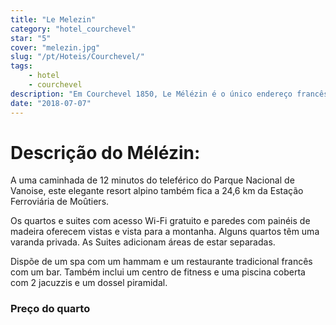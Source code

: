 ```yaml
---
title: "Le Melezin"
category: "hotel_courchevel"
star: "5"
cover: "melezin.jpg"
slug: "/pt/Hoteis/Courchevel/"
tags:
    - hotel
    - courchevel
description: "Em Courchevel 1850, Le Mélézin é o único endereço francês de Aman Resorts, a coleção mais bonita de hotéis do mundo. O hotel tem a distinção de estar localizado diretamente no sopé das encostas de Bellecôte, na famosa área dos Três Vales "
date: "2018-07-07"
--- 
```

 
 
# Descrição do Mélézin:
A uma caminhada de 12 minutos do teleférico do Parque Nacional de Vanoise, este elegante resort alpino também fica a 24,6 km da Estação Ferroviária de Moûtiers.

Os quartos e suites com acesso Wi-Fi gratuito e paredes com painéis de madeira oferecem vistas e vista para a montanha. Alguns quartos têm uma varanda privada. As Suites adicionam áreas de estar separadas.

Dispõe de um spa com um hammam e um restaurante tradicional francês com um bar. Também inclui um centro de fitness e uma piscina coberta com 2 jacuzzis e um dossel piramidal.

### Preço do quarto